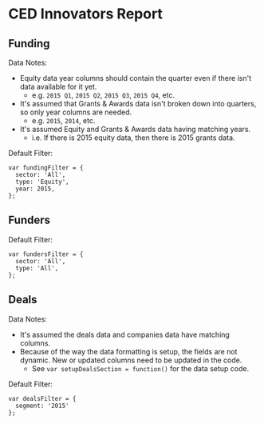 # CED Innovators Report

## Funding

Data Notes:

- Equity data year columns should contain the quarter even if there isn't data available for it yet.
  - e.g. `2015 Q1`, `2015 Q2`, `2015 Q3`, `2015 Q4`, etc.
- It's assumed that Grants & Awards data isn't broken down into quarters, so only year columns are needed.
  - e.g. `2015`, `2014`, etc.
- It's assumed Equity and Grants & Awards data having matching years.
  - i.e. If there is 2015 equity data, then there is 2015 grants data.

Default Filter:
```
var fundingFilter = {
  sector: 'All',
  type: 'Equity',
  year: 2015,
};
```

## Funders

Default Filter:
```
var fundersFilter = {
  sector: 'All',
  type: 'All',
};
```

## Deals

Data Notes:

- It's assumed the deals data and companies data have matching columns.
- Because of the way the data formatting is setup, the fields are not dynamic. New or updated columns need to be updated in the code.
  - See `var setupDealsSection = function()` for the data setup code.

Default Filter:
```
var dealsFilter = {
  segment: '2015'
};
```
